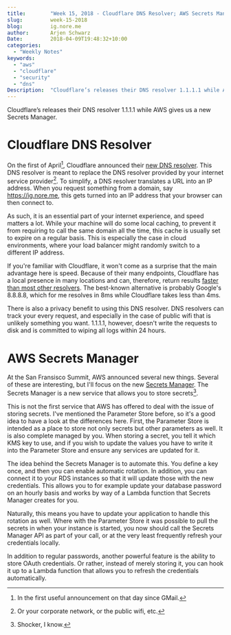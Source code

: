 ```yaml
---
title:        "Week 15, 2018 - Cloudflare DNS Resolver; AWS Secrets Manager"
slug:         week-15-2018
blog:         ig.nore.me  
author:       Arjen Schwarz  
Date:         2018-04-09T19:48:32+10:00
categories:   
  - "Weekly Notes"
keywords:
  - "aws"
  - "cloudflare"
  - "security"
  - "dns"
Description:  "Cloudflare’s releases their DNS resolver 1.1.1.1 while AWS gives us a new Secrets Manager."
---
```


Cloudflare’s releases their DNS resolver 1.1.1.1 while AWS gives us a new Secrets Manager.

# Cloudflare DNS Resolver

On the first of April[^1], Cloudflare announced their [new DNS resolver](https://blog.cloudflare.com/announcing-1111/). This DNS resolver is meant to replace the DNS resolver provided by your internet service provider[^2]. To simplify, a DNS resolver translates a URL into an IP address. When you request something from a domain, say https://ig.nore.me, this gets turned into an IP address that your browser can then connect to. 

As such, it is an essential part of your internet experience, and speed matters a lot. While your machine will do some local caching, to prevent it from requiring to call the same domain all the time, this cache is usually set to expire on a regular basis. This is especially the case in cloud environments, where your load balancer might randomly switch to a different IP address. 

If you're familiar with Cloudflare, it won't come as a surprise that the main advantage here is speed. Because of their many endpoints, Cloudflare has a local presence in many locations and can, therefore, return results [faster than most other resolvers](https://medium.com/@nykolas.z/dns-resolvers-performance-compared-cloudflare-x-google-x-quad9-x-opendns-149e803734e5). The best-known alternative is probably Google's 8.8.8.8, which for me resolves in 8ms while Cloudflare takes less than 4ms. 

There is also a privacy benefit to using this DNS resolver. DNS resolvers can track your every request, and especially in the case of public wifi that is unlikely something you want. 1.1.1.1, however, doesn't write the requests to disk and is committed to wiping all logs within 24 hours.

# AWS Secrets Manager

At the San Fransisco Summit, AWS announced several new things. Several of these are interesting, but I'll focus on the new [Secrets Manager](https://aws.amazon.com/blogs/aws/aws-secrets-manager-store-distribute-and-rotate-credentials-securely/). The Secrets Manager is a new service that allows you to store secrets[^3].

This is not the first service that AWS has offered to deal with the issue of storing secrets. I've mentioned the Parameter Store before, so it's a good idea to have a look at the differences here. First, the Parameter Store is intended as a place to store not only secrets but other parameters as well. It is also complete managed by you. When storing a secret, you tell it which KMS key to use, and if you wish to update the values you have to write it into the Parameter Store and ensure any services are updated for it.

The idea behind the Secrets Manager is to automate this. You define a key once, and then you can enable automatic rotation. In addition, you can connect it to your RDS instances so that it will update those with the new credentials. This allows you to for example update your database password on an hourly basis and works by way of a Lambda function that Secrets Manager creates for you.

Naturally, this means you have to update your application to handle this rotation as well. Where with the Parameter Store it was possible to pull the secrets in when your instance is started, you now should call the Secrets Manager API as part of your call, or at the very least frequently refresh your credentials locally.

In addition to regular passwords, another powerful feature is the ability to store OAuth credentials. Or rather, instead of merely storing it, you can hook it up to a Lambda function that allows you to refresh the credentials automatically.

[^1]:	In the first useful announcement on that day since GMail.

[^2]:	Or your corporate network, or the public wifi, etc.

[^3]:	Shocker, I know.
